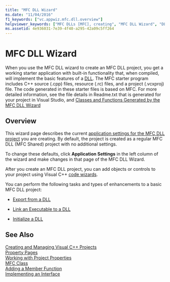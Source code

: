 ```yaml
---
title: "MFC DLL Wizard"
ms.date: "11/04/2016"
f1_keywords: ["vc.appwiz.mfc.dll.overview"]
helpviewer_keywords: ["MFC DLLs [MFC], creating", "MFC DLL Wizard", "DLLs [MFC], MFC", "DLL wizard [MFC]", "MFC DLLs [MFC]", "DLLs [MFC], creating"]
ms.assetid: 4e936031-7e39-4f40-a295-42a09c5ff264
---
```

# MFC DLL Wizard

When you use the MFC DLL wizard to create an MFC DLL project, you get a working starter application with built-in functionality that, when compiled, will implement the basic features of a [DLL](../../build/dlls-in-visual-cpp.md). The MFC starter program includes C++ source (.cpp) files, resource (.rc) files, and a project (.vcxproj) file. The code generated in these starter files is based on MFC. For more detailed information, see the file details in Readme.txt that is generated for your project in Visual Studio, and [Classes and Functions Generated by the MFC DLL Wizard](../../mfc/reference/classes-and-functions-generated-by-the-mfc-dll-wizard.md)

## Overview

This wizard page describes the current [application settings for the MFC DLL project](../../mfc/reference/application-settings-mfc-dll-wizard.md) you are creating. By default, the project is created as a regular MFC DLL (MFC Shared) project with no additional settings.

To change these defaults, click **Application Settings** in the left column of the wizard and make changes in that page of the MFC DLL Wizard.

After you create an MFC DLL project, you can add objects or controls to your project using Visual C++ [code wizards](../../ide/adding-functionality-with-code-wizards-cpp.md).

You can perform the following tasks and types of enhancements to a basic MFC DLL project:

- [Export from a DLL](../../build/exporting-from-a-dll.md)

- [Link an Executable to a DLL](../../build/linking-an-executable-to-a-dll.md)

- [Initialize a DLL](../../build/run-time-library-behavior.md#initializing-a-dll)

## See Also

[Creating and Managing Visual C++ Projects](../../build/creating-and-managing-visual-cpp-projects.md)<br/>
[Property Pages](../../ide/property-pages-visual-cpp.md)<br/>
[Working with Project Properties](../../build/working-with-project-properties.md)<br/>
[MFC Class](../../mfc/reference/adding-an-mfc-class.md)<br/>
[Adding a Member Function](../../ide/adding-a-member-function-visual-cpp.md)<br/>
[Implementing an Interface](../../ide/implementing-an-interface-visual-cpp.md)<br/>

